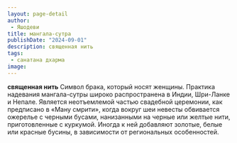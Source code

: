 ```yaml
---
layout: page-detail
author:
 - Яшодеви
title: мангала-сутра
publishDate: "2024-09-01"
description: священная нить
tags:
 - санатана дхарма
image: 
---
```


__священная нить__
Символ брака, который носят женщины. Практика надевания мангала-сутры широко распространена в Индии, Шри-Ланке и Непале. Является неотъемлемой частью свадебной церемонии, как предписано в «Ману смрити», когда вокруг шеи невесты обвивается ожерелье с черными бусами, нанизанными на черные или желтые нити, приготовленные с куркумой. Иногда к ней добавляют золотые, белые или красные бусины, в зависимости от региональных особенностей.

